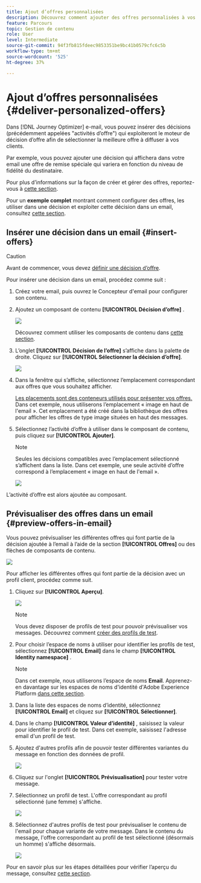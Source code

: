 ```yaml
---
title: Ajout d’offres personnalisées
description: Découvrez comment ajouter des offres personnalisées à vos messages
feature: Parcours
topic: Gestion de contenu
role: User
level: Intermediate
source-git-commit: 94f3fb815fdeec9853351be9bc41b0579cfc6c5b
workflow-type: tm+mt
source-wordcount: '525'
ht-degree: 37%

---
```


# Ajout d’offres personnalisées {#deliver-personalized-offers}

Dans [!DNL Journey Optimizer] e-mail, vous pouvez insérer des décisions (précédemment appelées &quot;activités d’offre&quot;) qui exploiteront le moteur de décision d’offre afin de sélectionner la meilleure offre à diffuser à vos clients.

Par exemple, vous pouvez ajouter une décision qui affichera dans votre email une offre de remise spéciale qui variera en fonction du niveau de fidélité du destinataire.

Pour plus d’informations sur la façon de créer et gérer des offres, reportez-vous à [cette section](offers/get-started/starting-offer-decisioning.md).

Pour un **exemple complet** montrant comment configurer des offres, les utiliser dans une décision et exploiter cette décision dans un email, consultez [cette section](offers/offers-e2e.md#insert-decision-in-email).


## Insérer une décision dans un email {#insert-offers}

>[!CAUTION]
>
>Avant de commencer, vous devez [définir une décision d’offre](offers/offer-activities/create-offer-activities.md).

Pour insérer une décision dans un email, procédez comme suit :

1. Créez votre email, puis ouvrez le Concepteur d&#39;email pour configurer son contenu.

1. Ajoutez un composant de contenu **[!UICONTROL Décision d’offre]** .

   ![](assets/deliver-offer-component.png)

   Découvrez comment utiliser les composants de contenu dans [cette section](content-components.md).

1. L’onglet **[!UICONTROL Décision de l’offre]** s’affiche dans la palette de droite. Cliquez sur **[!UICONTROL Sélectionner la décision d’offre]**.

   ![](assets/deliver-offer-tab.png)

1. Dans la fenêtre qui s’affiche, sélectionnez l’emplacement correspondant aux offres que vous souhaitez afficher.

   [Les placements sont des conteneurs utilisés pour présenter vos offres. ](offers/offer-library/creating-placements.md) Dans cet exemple, nous utiliserons l’emplacement « image en haut de l&#39;email ». Cet emplacement a été créé dans la bibliothèque des offres pour afficher les offres de type image situées en haut des messages.

1. Sélectionnez l’activité d’offre à utiliser dans le composant de contenu, puis cliquez sur **[!UICONTROL Ajouter]**.

   >[!NOTE]
   >
   >Seules les décisions compatibles avec l’emplacement sélectionné s’affichent dans la liste. Dans cet exemple, une seule activité d’offre correspond à l’emplacement « image en haut de l&#39;email ».

   ![](assets/deliver-offer-placement.png)

L’activité d’offre est alors ajoutée au composant.


## Prévisualiser des offres dans un email {#preview-offers-in-email}

Vous pouvez prévisualiser les différentes offres qui font partie de la décision ajoutée à l’email à l’aide de la section **[!UICONTROL Offres]** ou des flèches de composants de contenu.

![](assets/deliver-offer-preview.png)

Pour afficher les différentes offres qui font partie de la décision avec un profil client, procédez comme suit.

1. Cliquez sur **[!UICONTROL Aperçu]**.  

   ![](assets/deliver-offer-preview-button.png)

   >[!NOTE]
   >
   >Vous devez disposer de profils de test pour pouvoir prévisualiser vos messages. Découvrez comment [créer des profils de test](building-journeys/creating-test-profiles.md).

1. Pour choisir l’espace de noms à utiliser pour identifier les profils de test, sélectionnez **[!UICONTROL Email]** dans le champ **[!UICONTROL Identity namespace]** .

   >[!NOTE]
   >
   >Dans cet exemple, nous utiliserons l’espace de noms **Email**. Apprenez-en davantage sur les espaces de noms d&#39;identité d&#39;Adobe Experience Platform [dans cette section](https://experienceleague.adobe.com/docs/experience-platform/identity/namespaces.html?lang=fr#getting-started).

1. Dans la liste des espaces de noms d’identité, sélectionnez **[!UICONTROL Email]** et cliquez sur **[!UICONTROL Sélectionner]**.

1. Dans le champ **[!UICONTROL Valeur d’identité]** , saisissez la valeur pour identifier le profil de test. Dans cet exemple, saisissez l&#39;adresse email d&#39;un profil de test.

   <!--For example enter smith@adobe.com and click the **[!UICONTROL Add profile]** button.-->

1. Ajoutez d&#39;autres profils afin de pouvoir tester différentes variantes du message en fonction des données de profil.

   ![](assets/deliver-offer-test-profiles.png)

1. Cliquez sur l&#39;onglet **[!UICONTROL Prévisualisation]** pour tester votre message.

1. Sélectionnez un profil de test. L&#39;offre correspondant au profil sélectionné (une femme) s&#39;affiche.

   ![](assets/deliver-offer-test-profile-female-preview.png)

1. Sélectionnez d&#39;autres profils de test pour prévisualiser le contenu de l&#39;email pour chaque variante de votre message. Dans le contenu du message, l&#39;offre correspondant au profil de test sélectionné (désormais un homme) s&#39;affiche désormais.

   ![](assets/deliver-offer-test-profile-male-preview.png)

Pour en savoir plus sur les étapes détaillées pour vérifier l’aperçu du message, consultez [cette section](#preview-your-messages).
